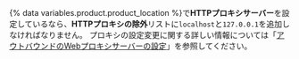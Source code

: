 {% data variables.product.product_location %}で**HTTPプロキシサーバー**を設定しているなら、**HTTPプロキシの除外**リストに`localhost`と`127.0.0.1`を追加しなければなりません。 プロキシの設定変更に関する詳しい情報については「[アウトバウンドのWebプロキシサーバーの設定](/admin/configuration/configuring-an-outbound-web-proxy-server)」を参照してください。
